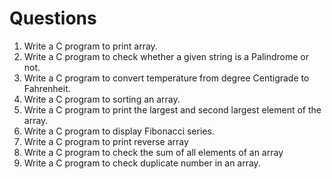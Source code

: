 # Questions

1. Write a C program to print array.
2. Write a C program to check whether a given string is a Palindrome or not.
3. Write a C program to convert temperature from degree Centigrade to Fahrenheit.
4. Write a C program to sorting an array.
5. Write a C program to print the largest and second largest element of the array.
6. Write a C program to display Fibonacci series.
7. Write a C program to print reverse array
8. Write a C program to check the sum of all elements of an array
9. Write a C program to check duplicate number in an array.

